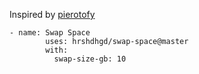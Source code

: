 Inspired by [pierotofy](https://github.com/pierotofy/set-swap-space)

```
- name: Swap Space
        uses: hrshdhgd/swap-space@master
        with:
          swap-size-gb: 10
```
